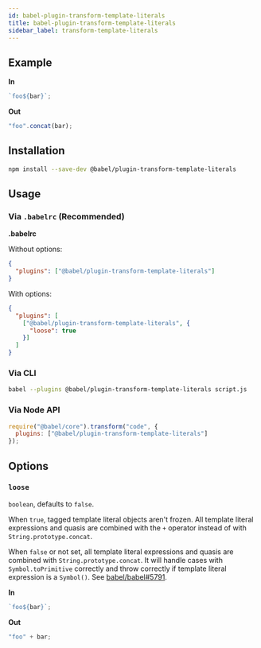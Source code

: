```yaml
---
id: babel-plugin-transform-template-literals
title: babel-plugin-transform-template-literals
sidebar_label: transform-template-literals
---
```


## Example

**In**

```javascript
`foo${bar}`;
```

**Out**

```javascript
"foo".concat(bar);
```

## Installation

```sh
npm install --save-dev @babel/plugin-transform-template-literals
```

## Usage

### Via `.babelrc` (Recommended)

**.babelrc**

Without options:

```json
{
  "plugins": ["@babel/plugin-transform-template-literals"]
}
```

With options:

```json
{
  "plugins": [
    ["@babel/plugin-transform-template-literals", {
      "loose": true
    }]
  ]
}
```

### Via CLI

```sh
babel --plugins @babel/plugin-transform-template-literals script.js
```

### Via Node API

```javascript
require("@babel/core").transform("code", {
  plugins: ["@babel/plugin-transform-template-literals"]
});
```

## Options

### `loose`

`boolean`, defaults to `false`.

When `true`, tagged template literal objects aren't frozen. All template literal expressions and quasis are combined with the `+` operator instead of with `String.prototype.concat`.

When `false` or not set, all template literal expressions and quasis are combined with `String.prototype.concat`. It will handle cases with `Symbol.toPrimitive` correctly and throw correctly if template literal expression is a `Symbol()`. See [babel/babel#5791](https://github.com/babel/babel/pull/5791).

**In**

```javascript
`foo${bar}`;
```

**Out**

```javascript
"foo" + bar;
```

